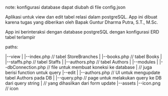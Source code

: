 note: konfigurasi database dapat diubah di file config.json

Aplikasi untuk view dan edit tabel relasi dalam postgreSQL. App ini dibuat karena
tugas yang diberikan oleh Bapak Guntur Dharma Putra, S.T., M.Sc.

App ini berinteraksi dengan database postgreSQL dengan konfigurasi ERD tabel terlampir

paths:

|--view
|   |--index.php    // tabel StoreBranches
|   |--books.php    // tabel Books
|   |--staffs.php   // tabel Staffs
|   |--authors.php  // tabel Authors
|
|--modules
|   |--dbConnection.php // file untuk membuat koneksi ke database
|                       // juga berisi function untuk query
|--edit
|   |--authors.php  // UI untuk mengupdate tabel Authors pada DB
|   |--query.php    // page untuk melakukan query ke DB dari query string
|                   // yang dihasilkan dari form update
|--assets
    |--icon.png     // icon